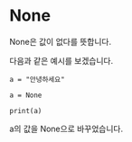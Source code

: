# None

None은 값이 없다를 뜻합니다.

다음과 같은 예시를 보겠습니다.

```
a = "안녕하세요"

a = None

print(a)
```

a의 값을 None으로 바꾸었습니다.
